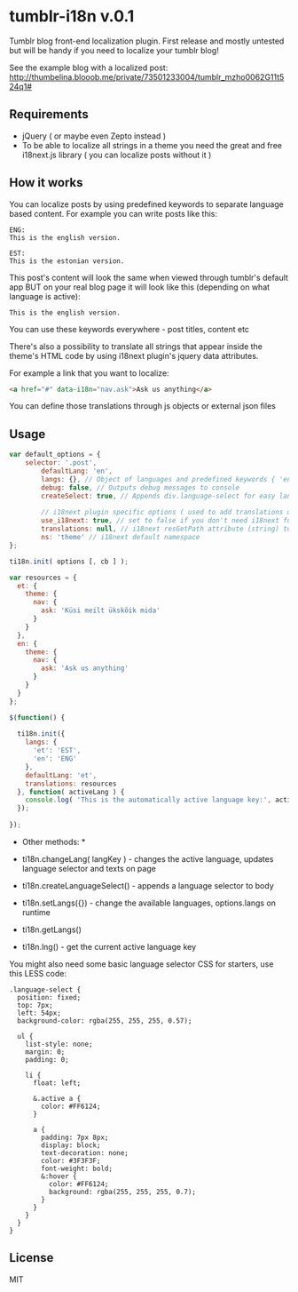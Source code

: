 tumblr-i18n v.0.1
=================

Tumblr blog front-end localization plugin.
First release and mostly untested but will be handy if you need to localize your tumblr blog!

See the example blog with a localized post: http://thumbelina.blooob.me/private/73501233004/tumblr_mzho0062G11t524q1#

Requirements
------------

* jQuery ( or maybe even Zepto instead )
* To be able to localize all strings in a theme you need the great and free i18next.js library ( you can localize posts without it )

How it works
------------

You can localize posts by using predefined keywords to separate language based content.
For example you can write posts like this:

```
ENG:
This is the english version.

EST:
This is the estonian version.
```
This post's content will look the same when viewed through tumblr's default app BUT on your real blog page it will look like this (depending on what language is active):

```
This is the english version.
```

You can use these keywords everywhere - post titles, content etc

There's also a possibility to translate all strings that appear inside the theme's HTML code by using i18next plugin's jquery data attributes.

For example a link that you want to localize:

```html
<a href="#" data-i18n="nav.ask">Ask us anything</a>
```

You can define those translations through js objects or external json files

Usage
-----

```js
var default_options = {
    selector: '.post',
		defaultLang: 'en',
		langs: {}, // Object of languages and predefined keywords { 'en': 'ENG', 'et': 'EST' }
		debug: false, // Outputs debug messages to console
		createSelect: true, // Appends div.language-select for easy language selection to body
		
		// i18next plugin specific options ( used to add translations using data-i18n="" attributes )
		use_i18next: true, // set to false if you don't need i18next functionality
		translations: null, // i18next resGetPath attribute (string) to load external json files or a js object containing all translations
		ns: 'theme' // i18next default namespace 
};
```

```js
ti18n.init( options [, cb ] );
```

```js
var resources = {
  et: {
    theme: {
      nav: {
        ask: 'Küsi meilt ükskõik mida'
      }
    }
  },
  en: {
    theme: {
      nav: {
        ask: 'Ask us anything'
      }
    }
  }
};

$(function() {
            
  ti18n.init({
    langs: {
      'et': 'EST',
      'en': 'ENG'
    },
    defaultLang: 'et',
    translations: resources
  }, function( activeLang ) {
    console.log( 'This is the automatically active language key:', activeLang );
  });
            
});
```

* Other methods: *

* ti18n.changeLang( langKey ) - changes the active language, updates language selector and texts on page
* ti18n.createLanguageSelect() - appends a language selector to body
* ti18n.setLangs({}) - change the available languages, options.langs on runtime
* ti18n.getLangs()
* ti18n.lng() - get the current active language key

You might also need some basic language selector CSS for starters, use this LESS code:

```LESS
.language-select {
  position: fixed;
  top: 7px;
  left: 54px;
  background-color: rgba(255, 255, 255, 0.57);

  ul {
    list-style: none;
    margin: 0;
    padding: 0;

    li {
      float: left;

      &.active a {
        color: #FF6124;
      }

      a {
        padding: 7px 8px;
        display: block;
        text-decoration: none;
        color: #3F3F3F;
        font-weight: bold;
        &:hover {
          color: #FF6124;
          background: rgba(255, 255, 255, 0.7);
        }
      }
    }
  }
}
```

License
----

MIT
